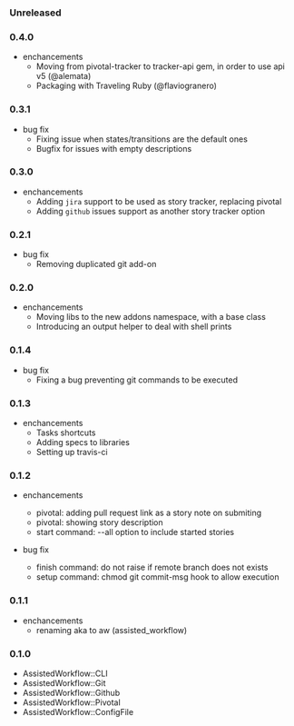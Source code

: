 ### Unreleased

### 0.4.0

* enchancements
  * Moving from pivotal-tracker to tracker-api gem, in order to use api v5 (@alemata)
  * Packaging with Traveling Ruby (@flaviogranero)

### 0.3.1

* bug fix
  * Fixing issue when states/transitions are the default ones
  * Bugfix for issues with empty descriptions

### 0.3.0

* enchancements
  * Adding `jira` support to be used as story tracker, replacing pivotal
  * Adding `github` issues support as another story tracker option

### 0.2.1

* bug fix
  * Removing duplicated git add-on

### 0.2.0

* enchancements
  * Moving libs to the new addons namespace, with a base class
  * Introducing an output helper to deal with shell prints
  
### 0.1.4

* bug fix
  * Fixing a bug preventing git commands to be executed
  
### 0.1.3
    
* enchancements
  * Tasks shortcuts
  * Adding specs to libraries
  * Setting up travis-ci
  
### 0.1.2

* enchancements
  * pivotal: adding pull request link as a story note on submiting
  * pivotal: showing story description
  * start command: --all option to include started stories
  
* bug fix
  * finish command: do not raise if remote branch does not exists
  * setup command: chmod git commit-msg hook to allow execution

### 0.1.1

* enchancements
  * renaming aka to aw (assisted_workflow)
  
### 0.1.0

* AssistedWorkflow::CLI
* AssistedWorkflow::Git
* AssistedWorkflow::Github
* AssistedWorkflow::Pivotal
* AssistedWorkflow::ConfigFile